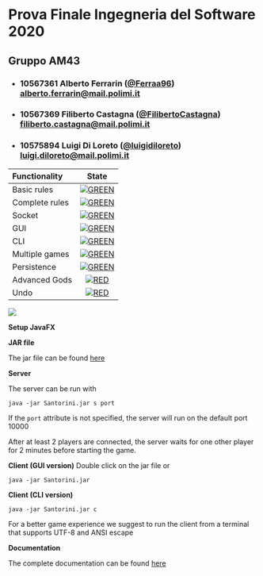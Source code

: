 # Prova Finale Ingegneria del Software 2020

## Gruppo AM43


- ###   10567361    Alberto Ferrarin ([@Ferraa96](https://github.com/Ferraa96))<br>alberto.ferrarin@mail.polimi.it
- ###   10567369    Filiberto Castagna ([@FilibertoCastagna](https://github.com/FilibertoCastagna))<br>filiberto.castagna@mail.polimi.it
- ###   10575894    Luigi Di Loreto ([@luigidiloreto](https://github.com/luigidiloreto))<br>luigi.diloreto@mail.polimi.it

| Functionality | State |
|:-----------------------|:------------------------------------:|
| Basic rules | [![GREEN](https://placehold.it/15/44bb44/44bb44)](#) |
| Complete rules | [![GREEN](https://placehold.it/15/44bb44/44bb44)](#) |
| Socket | [![GREEN](https://placehold.it/15/44bb44/44bb44)](#) |
| GUI | [![GREEN](https://placehold.it/15/44bb44/44bb44)](#) |
| CLI | [![GREEN](https://placehold.it/15/44bb44/44bb44)](#) |
| Multiple games | [![GREEN](https://placehold.it/15/44bb44/44bb44)](#) |
| Persistence | [![GREEN](https://placehold.it/15/44bb44/44bb44)](#) |
| Advanced Gods | [![RED](https://placehold.it/15/f03c15/f03c15)](#) |
| Undo | [![RED](https://placehold.it/15/f03c15/f03c15)](#) |

<!--
[![RED](https://placehold.it/15/f03c15/f03c15)](#)
[![YELLOW](https://placehold.it/15/ffdd00/ffdd00)](#)
[![GREEN](https://placehold.it/15/44bb44/44bb44)](#)
-->

![](https://www.projectnerd.it/wp-content/uploads/2018/05/copertina.jpg)

**Setup JavaFX**



**JAR file**

The jar file can be found [here](https://github.com/Ferraa96/ing-sw-2019-ferrarin-castagna-di-loreto/tree/master/DELIVERABLES/JAR)

**Server** 

The server can be run with

    java -jar Santorini.jar s port
If the `port` attribute is not specified, the server will run on the default port 10000

After at least 2 players are connected, the server waits for one other player for 2 minutes before starting the game.

**Client (GUI version)**
Double click on the jar file or

    java -jar Santorini.jar    

**Client (CLI version)**

    java -jar Santorini.jar c
    
For a better game experience we suggest to run the client from a terminal that supports UTF-8 and ANSI escape
    
**Documentation**

The complete documentation can be found [here](https://github.com/Ferraa96/ing-sw-2019-ferrarin-castagna-di-loreto/tree/master/DELIVERABLES/JavaDoc/index.html)